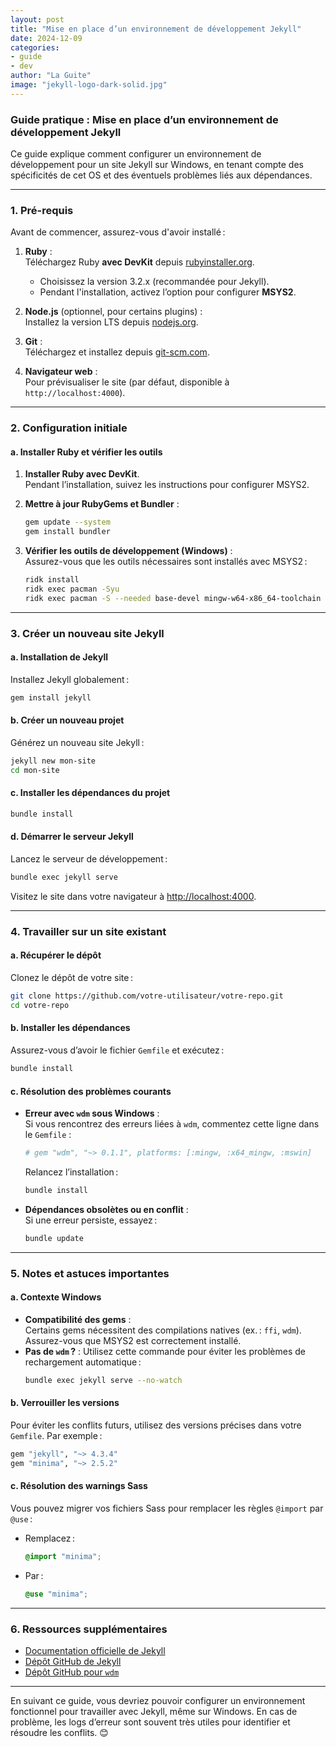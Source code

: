 ```yaml
---
layout: post
title: "Mise en place d’un environnement de développement Jekyll"
date: 2024-12-09
categories:
- guide
- dev
author: "La Guite"
image: "jekyll-logo-dark-solid.jpg"
---
```


### **Guide pratique : Mise en place d’un environnement de développement Jekyll**

Ce guide explique comment configurer un environnement de développement pour un site Jekyll sur Windows, en tenant compte des spécificités de cet OS et des éventuels problèmes liés aux dépendances.

---

### **1. Pré-requis**
Avant de commencer, assurez-vous d'avoir installé :
1. **Ruby** :  
   Téléchargez Ruby **avec DevKit** depuis [rubyinstaller.org](https://rubyinstaller.org/).  
   - Choisissez la version 3.2.x (recommandée pour Jekyll).
   - Pendant l'installation, activez l’option pour configurer **MSYS2**.
   
2. **Node.js** (optionnel, pour certains plugins) :  
   Installez la version LTS depuis [nodejs.org](https://nodejs.org/).

3. **Git** :  
   Téléchargez et installez depuis [git-scm.com](https://git-scm.com/).

4. **Navigateur web** :  
   Pour prévisualiser le site (par défaut, disponible à `http://localhost:4000`).

---

### **2. Configuration initiale**

#### a. Installer Ruby et vérifier les outils
1. **Installer Ruby avec DevKit**.  
   Pendant l’installation, suivez les instructions pour configurer MSYS2.

2. **Mettre à jour RubyGems et Bundler** :
   ```bash
   gem update --system
   gem install bundler
   ```

3. **Vérifier les outils de développement (Windows)** :  
   Assurez-vous que les outils nécessaires sont installés avec MSYS2 :
   ```bash
   ridk install
   ridk exec pacman -Syu
   ridk exec pacman -S --needed base-devel mingw-w64-x86_64-toolchain
   ```

---

### **3. Créer un nouveau site Jekyll**

#### a. Installation de Jekyll
Installez Jekyll globalement :
```bash
gem install jekyll
```

#### b. Créer un nouveau projet
Générez un nouveau site Jekyll :
```bash
jekyll new mon-site
cd mon-site
```

#### c. Installer les dépendances du projet
```bash
bundle install
```

#### d. Démarrer le serveur Jekyll
Lancez le serveur de développement :
```bash
bundle exec jekyll serve
```

Visitez le site dans votre navigateur à [http://localhost:4000](http://localhost:4000).

---

### **4. Travailler sur un site existant**

#### a. Récupérer le dépôt
Clonez le dépôt de votre site :
```bash
git clone https://github.com/votre-utilisateur/votre-repo.git
cd votre-repo
```

#### b. Installer les dépendances
Assurez-vous d’avoir le fichier `Gemfile` et exécutez :
```bash
bundle install
```

#### c. Résolution des problèmes courants
- **Erreur avec `wdm` sous Windows** :  
  Si vous rencontrez des erreurs liées à `wdm`, commentez cette ligne dans le `Gemfile` :
  ```ruby
  # gem "wdm", "~> 0.1.1", platforms: [:mingw, :x64_mingw, :mswin]
  ```
  Relancez l’installation :
  ```bash
  bundle install
  ```

- **Dépendances obsolètes ou en conflit** :  
  Si une erreur persiste, essayez :
  ```bash
  bundle update
  ```

---

### **5. Notes et astuces importantes**

#### a. Contexte Windows
- **Compatibilité des gems** :  
  Certains gems nécessitent des compilations natives (ex. : `ffi`, `wdm`). Assurez-vous que MSYS2 est correctement installé.
- **Pas de `wdm` ?** : Utilisez cette commande pour éviter les problèmes de rechargement automatique :
  ```bash
  bundle exec jekyll serve --no-watch
  ```

#### b. Verrouiller les versions
Pour éviter les conflits futurs, utilisez des versions précises dans votre `Gemfile`. Par exemple :
```ruby
gem "jekyll", "~> 4.3.4"
gem "minima", "~> 2.5.2"
```

#### c. Résolution des warnings Sass
Vous pouvez migrer vos fichiers Sass pour remplacer les règles `@import` par `@use` :
- Remplacez :
  ```scss
  @import "minima";
  ```
- Par :
  ```scss
  @use "minima";
  ```

---

### **6. Ressources supplémentaires**

- [Documentation officielle de Jekyll](https://jekyllrb.com/docs/)
- [Dépôt GitHub de Jekyll](https://github.com/jekyll/jekyll)
- [Dépôt GitHub pour `wdm`](https://github.com/Maher4Ever/wdm)

---

En suivant ce guide, vous devriez pouvoir configurer un environnement fonctionnel pour travailler avec Jekyll, même sur Windows. En cas de problème, les logs d’erreur sont souvent très utiles pour identifier et résoudre les conflits. 😊